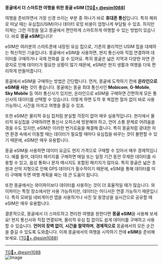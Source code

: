 **몽골에서 더 스마트한 여행을 위한 몽골 eSIM [[TG💪+ @esim1088](https://t.me/s/esim1088)]**

여행을 준비하면서 가장 신경 쓰이는 부분 중 하나가 바로 **휴대폰 통신**입니다. 특히 해외로 떠날 때는 유심칩(USIM)이나 데이터 로밍 비용이 엄청나게 부담될 수 있죠. 하지만 이제는 그런 걱정을 덜고 몽골에서 편안하게 스마트하게 여행할 수 있는 방법이 있습니다. 바로 **몽골 eSIM**입니다!

eSIM은 여러분의 스마트폰에 내장된 유심 칩으로, 기존의 물리적인 USIM 칩을 대체하는 혁신적인 기술입니다. 몽골에서 eSIM을 사용하면, 현지 통신사와 직접 연결하여 데이터를 구매하거나 국제 전화를 걸 수 있어요. 특히 몽골은 넓은 지역과 다양한 자연 관광지로 인해 데이터가 필요한 상황이 많기 때문에, eSIM은 현지 생활과 여행을 더욱 편리하게 만들어줍니다.

몽골에서 eSIM을 구매하는 방법은 간단합니다. 먼저, 몽골에 도착하기 전에 **온라인으로 eSIM을 사는** 것이 좋습니다. 몽골에는 몽골 최대 통신사인 **Mobicom**, **G-Mobile**, **Sky Mobile** 등 여러 통신사가 있지만, 온라인으로 eSIM을 구매하면 간편하게 모든 통신사의 데이터를 선택할 수 있습니다. 이렇게 하면 도착 후 복잡한 절차 없이 바로 사용 가능하니, 시간을 아끼고 여행을 즐길 수 있죠.

또한 eSIM은 물리적 유심 칩처럼 분실할 걱정이 없어 매우 실용적입니다. 현지에서 물리적 유심칩을 구매하려면 통신사 오피스에 방문해야 하고, 언어 소통 문제로 어려움을 겪을 수도 있지만, eSIM은 이러한 번거로움을 해결해 줍니다. 특히 몽골처럼 광대한 자연 환경 속에서 이동할 때는 데이터가 필요할 때마다 유심칩을 바꾸는 것이 불편할 수 있기 때문에, eSIM은 매우 유용합니다.

몽골 eSIM을 사용하면 데이터 요금도 현지 가격으로 구매할 수 있어서 매우 경제적입니다. 예를 들어, 데이터 패키지를 구매하면 매일 또는 일정 기간 동안 무제한 데이터를 사용할 수 있고, 음성 통화나 문자 메시지도 포함된 패키지가 많아요. 특히 몽골은 넓은 초원과 산악 지형으로 인해 GPS 데이터가 필수적이기 때문에, eSIM을 통해 데이터를 미리 구매해 두면 여행 계획을 짜는 데 큰 도움이 됩니다.

또한 몽골에서는 와이파이보다 데이터를 사용하는 것이 더 효율적일 때가 많습니다. 와이파이는 특정 장소에서만 사용 가능하지만, 데이터는 어디서든 연결 가능하기 때문입니다. 특히 모바일 네비게이션 앱을 사용하거나 사진 및 동영상을 실시간으로 공유할 때 eSIM은 매우 유용합니다.

결론적으로, 몽골에서 더 스마트하고 편리한 여행을 원한다면 **몽골 eSIM**을 사용해 보세요! 현지 통신사와 직접 연결되며, 물리적 유심 칩 없이도 쉽게 데이터를 구매하고 사용할 수 있습니다. **언어의 장벽 없이**, **시간을 절약하며**, **경제적으로** 몽골에서의 모든 순간을 즐길 수 있도록 도와줍니다. 이제 몽골에서의 여행을 시작하기 전에 **eSIM**을 준비해보세요. [[TG💪+ @esim1088](https://t.me/s/esim1088)]

---

[TG💪+ @esim1088](https://t.me/s/esim1088)  
![Image](https://i.postimg.cc/Y0z9fWf4/image.png)